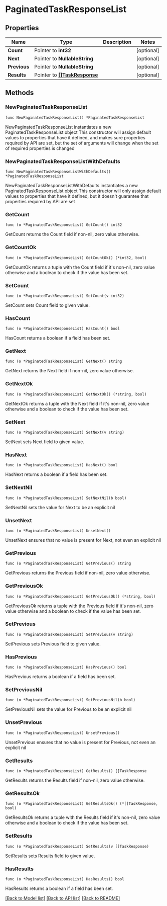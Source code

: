 # PaginatedTaskResponseList

## Properties

Name | Type | Description | Notes
------------ | ------------- | ------------- | -------------
**Count** | Pointer to **int32** |  | [optional] 
**Next** | Pointer to **NullableString** |  | [optional] 
**Previous** | Pointer to **NullableString** |  | [optional] 
**Results** | Pointer to [**[]TaskResponse**](TaskResponse.md) |  | [optional] 

## Methods

### NewPaginatedTaskResponseList

`func NewPaginatedTaskResponseList() *PaginatedTaskResponseList`

NewPaginatedTaskResponseList instantiates a new PaginatedTaskResponseList object
This constructor will assign default values to properties that have it defined,
and makes sure properties required by API are set, but the set of arguments
will change when the set of required properties is changed

### NewPaginatedTaskResponseListWithDefaults

`func NewPaginatedTaskResponseListWithDefaults() *PaginatedTaskResponseList`

NewPaginatedTaskResponseListWithDefaults instantiates a new PaginatedTaskResponseList object
This constructor will only assign default values to properties that have it defined,
but it doesn't guarantee that properties required by API are set

### GetCount

`func (o *PaginatedTaskResponseList) GetCount() int32`

GetCount returns the Count field if non-nil, zero value otherwise.

### GetCountOk

`func (o *PaginatedTaskResponseList) GetCountOk() (*int32, bool)`

GetCountOk returns a tuple with the Count field if it's non-nil, zero value otherwise
and a boolean to check if the value has been set.

### SetCount

`func (o *PaginatedTaskResponseList) SetCount(v int32)`

SetCount sets Count field to given value.

### HasCount

`func (o *PaginatedTaskResponseList) HasCount() bool`

HasCount returns a boolean if a field has been set.

### GetNext

`func (o *PaginatedTaskResponseList) GetNext() string`

GetNext returns the Next field if non-nil, zero value otherwise.

### GetNextOk

`func (o *PaginatedTaskResponseList) GetNextOk() (*string, bool)`

GetNextOk returns a tuple with the Next field if it's non-nil, zero value otherwise
and a boolean to check if the value has been set.

### SetNext

`func (o *PaginatedTaskResponseList) SetNext(v string)`

SetNext sets Next field to given value.

### HasNext

`func (o *PaginatedTaskResponseList) HasNext() bool`

HasNext returns a boolean if a field has been set.

### SetNextNil

`func (o *PaginatedTaskResponseList) SetNextNil(b bool)`

 SetNextNil sets the value for Next to be an explicit nil

### UnsetNext
`func (o *PaginatedTaskResponseList) UnsetNext()`

UnsetNext ensures that no value is present for Next, not even an explicit nil
### GetPrevious

`func (o *PaginatedTaskResponseList) GetPrevious() string`

GetPrevious returns the Previous field if non-nil, zero value otherwise.

### GetPreviousOk

`func (o *PaginatedTaskResponseList) GetPreviousOk() (*string, bool)`

GetPreviousOk returns a tuple with the Previous field if it's non-nil, zero value otherwise
and a boolean to check if the value has been set.

### SetPrevious

`func (o *PaginatedTaskResponseList) SetPrevious(v string)`

SetPrevious sets Previous field to given value.

### HasPrevious

`func (o *PaginatedTaskResponseList) HasPrevious() bool`

HasPrevious returns a boolean if a field has been set.

### SetPreviousNil

`func (o *PaginatedTaskResponseList) SetPreviousNil(b bool)`

 SetPreviousNil sets the value for Previous to be an explicit nil

### UnsetPrevious
`func (o *PaginatedTaskResponseList) UnsetPrevious()`

UnsetPrevious ensures that no value is present for Previous, not even an explicit nil
### GetResults

`func (o *PaginatedTaskResponseList) GetResults() []TaskResponse`

GetResults returns the Results field if non-nil, zero value otherwise.

### GetResultsOk

`func (o *PaginatedTaskResponseList) GetResultsOk() (*[]TaskResponse, bool)`

GetResultsOk returns a tuple with the Results field if it's non-nil, zero value otherwise
and a boolean to check if the value has been set.

### SetResults

`func (o *PaginatedTaskResponseList) SetResults(v []TaskResponse)`

SetResults sets Results field to given value.

### HasResults

`func (o *PaginatedTaskResponseList) HasResults() bool`

HasResults returns a boolean if a field has been set.


[[Back to Model list]](../README.md#documentation-for-models) [[Back to API list]](../README.md#documentation-for-api-endpoints) [[Back to README]](../README.md)


